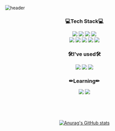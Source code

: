 ![header](https://capsule-render.vercel.app/api?type=waving&color=auto&height=300&section=header&text=Lee%20Dong%20Yeong&fontSize=70)
 <h3 align="center">💻Tech Stack💻</h3>
<div align="center">
 
<img src="https://img.shields.io/badge/Java-007396?style=for-the-badge&logo=Java&logoColor=white">
<img src="https://img.shields.io/badge/Spring%20Boot-6DB33F?style=for-the-badge&logo=SpringBoot&logoColor=white">
<img src="https://img.shields.io/badge/JPA(hibernate)-59666C?style=for-the-badge&logo=hibernate&logoColor=white">
<img src="https://img.shields.io/badge/MySQL-4479A1?style=for-the-badge&logo=MySQL&logoColor=white"> 
<br> 
<img src="https://img.shields.io/badge/HTML5-E34F26?style=for-the-badge&logo=HTML5&logoColor=white">
<img src="https://img.shields.io/badge/CSS3-1572B6?style=for-the-badge&logo=CSS3&logoColor=white">
<img src="https://img.shields.io/badge/JavaScript-F7DF1E?style=for-the-badge&logo=JavaScript&logoColor=white">
<img src="https://img.shields.io/badge/jQuery-0769AD?style=for-the-badge&logo=jQuery&logoColor=white">
 <img src="https://img.shields.io/badge/Bootstrap-7952B3?style=for-the-badge&logo=Bootstrap&logoColor=white">

  <h3>🛠I've used🛠</h3>
  <img src="https://img.shields.io/badge/GitHub-181717?style=for-the-badge&logo=GitHub&logoColor=white">
  <img src="https://img.shields.io/badge/Postman-FF6C37?style=for-the-badge&logo=Postman&logoColor=white">
  <img src="https://img.shields.io/badge/Notion-000000?style=for-the-badge&logo=Notion&logoColor=white">
 
 <h3>✏Learning✏</h3>
  <img src="https://img.shields.io/badge/AWS-232F3E?style=for-the-badge&logo=AmazonAWS&logoColor=white">
  <img src="https://img.shields.io/badge/Ubuntu-E95420?style=for-the-badge&logo=Ubuntu&logoColor=white">
</div>

<br><br><br>

<div align="center">

[![Anurag's GitHub stats](https://github-readme-stats.vercel.app/api?username=dylee111)](https://github.com/anuraghazra/github-readme-stats)

</div>
